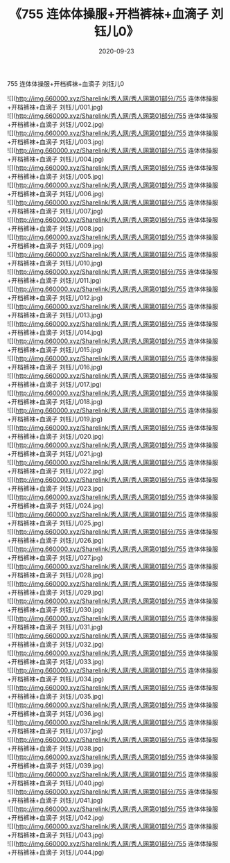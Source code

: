 ﻿---
layout: post
title:  《755 连体体操服+开档裤袜+血滴子 刘钰儿0》
date:   2020-09-23
img: http://img.660000.xyz/Sharelink/秀人网/秀人网第01部分/755 连体体操服+开档裤袜+血滴子 刘钰儿0/000.jpg
categories: [美女, 清纯, 唯美]
---

755 连体体操服+开档裤袜+血滴子 刘钰儿0

  ![](http://img.660000.xyz/Sharelink/秀人网/秀人网第01部分/755 连体体操服+开档裤袜+血滴子 刘钰儿/001.jpg) <br> ![](http://img.660000.xyz/Sharelink/秀人网/秀人网第01部分/755 连体体操服+开档裤袜+血滴子 刘钰儿/002.jpg) <br> ![](http://img.660000.xyz/Sharelink/秀人网/秀人网第01部分/755 连体体操服+开档裤袜+血滴子 刘钰儿/003.jpg) <br> ![](http://img.660000.xyz/Sharelink/秀人网/秀人网第01部分/755 连体体操服+开档裤袜+血滴子 刘钰儿/004.jpg) <br> ![](http://img.660000.xyz/Sharelink/秀人网/秀人网第01部分/755 连体体操服+开档裤袜+血滴子 刘钰儿/005.jpg) <br> ![](http://img.660000.xyz/Sharelink/秀人网/秀人网第01部分/755 连体体操服+开档裤袜+血滴子 刘钰儿/006.jpg) <br> ![](http://img.660000.xyz/Sharelink/秀人网/秀人网第01部分/755 连体体操服+开档裤袜+血滴子 刘钰儿/007.jpg) <br> ![](http://img.660000.xyz/Sharelink/秀人网/秀人网第01部分/755 连体体操服+开档裤袜+血滴子 刘钰儿/008.jpg) <br> ![](http://img.660000.xyz/Sharelink/秀人网/秀人网第01部分/755 连体体操服+开档裤袜+血滴子 刘钰儿/009.jpg) <br> ![](http://img.660000.xyz/Sharelink/秀人网/秀人网第01部分/755 连体体操服+开档裤袜+血滴子 刘钰儿/010.jpg) <br> ![](http://img.660000.xyz/Sharelink/秀人网/秀人网第01部分/755 连体体操服+开档裤袜+血滴子 刘钰儿/011.jpg) <br> ![](http://img.660000.xyz/Sharelink/秀人网/秀人网第01部分/755 连体体操服+开档裤袜+血滴子 刘钰儿/012.jpg) <br> ![](http://img.660000.xyz/Sharelink/秀人网/秀人网第01部分/755 连体体操服+开档裤袜+血滴子 刘钰儿/013.jpg) <br> ![](http://img.660000.xyz/Sharelink/秀人网/秀人网第01部分/755 连体体操服+开档裤袜+血滴子 刘钰儿/014.jpg) <br> ![](http://img.660000.xyz/Sharelink/秀人网/秀人网第01部分/755 连体体操服+开档裤袜+血滴子 刘钰儿/015.jpg) <br> ![](http://img.660000.xyz/Sharelink/秀人网/秀人网第01部分/755 连体体操服+开档裤袜+血滴子 刘钰儿/016.jpg) <br> ![](http://img.660000.xyz/Sharelink/秀人网/秀人网第01部分/755 连体体操服+开档裤袜+血滴子 刘钰儿/017.jpg) <br> ![](http://img.660000.xyz/Sharelink/秀人网/秀人网第01部分/755 连体体操服+开档裤袜+血滴子 刘钰儿/018.jpg) <br> ![](http://img.660000.xyz/Sharelink/秀人网/秀人网第01部分/755 连体体操服+开档裤袜+血滴子 刘钰儿/019.jpg) <br> ![](http://img.660000.xyz/Sharelink/秀人网/秀人网第01部分/755 连体体操服+开档裤袜+血滴子 刘钰儿/020.jpg) <br> ![](http://img.660000.xyz/Sharelink/秀人网/秀人网第01部分/755 连体体操服+开档裤袜+血滴子 刘钰儿/021.jpg) <br> ![](http://img.660000.xyz/Sharelink/秀人网/秀人网第01部分/755 连体体操服+开档裤袜+血滴子 刘钰儿/022.jpg) <br> ![](http://img.660000.xyz/Sharelink/秀人网/秀人网第01部分/755 连体体操服+开档裤袜+血滴子 刘钰儿/023.jpg) <br> ![](http://img.660000.xyz/Sharelink/秀人网/秀人网第01部分/755 连体体操服+开档裤袜+血滴子 刘钰儿/024.jpg) <br> ![](http://img.660000.xyz/Sharelink/秀人网/秀人网第01部分/755 连体体操服+开档裤袜+血滴子 刘钰儿/025.jpg) <br> ![](http://img.660000.xyz/Sharelink/秀人网/秀人网第01部分/755 连体体操服+开档裤袜+血滴子 刘钰儿/026.jpg) <br> ![](http://img.660000.xyz/Sharelink/秀人网/秀人网第01部分/755 连体体操服+开档裤袜+血滴子 刘钰儿/027.jpg) <br> ![](http://img.660000.xyz/Sharelink/秀人网/秀人网第01部分/755 连体体操服+开档裤袜+血滴子 刘钰儿/028.jpg) <br> ![](http://img.660000.xyz/Sharelink/秀人网/秀人网第01部分/755 连体体操服+开档裤袜+血滴子 刘钰儿/029.jpg) <br> ![](http://img.660000.xyz/Sharelink/秀人网/秀人网第01部分/755 连体体操服+开档裤袜+血滴子 刘钰儿/030.jpg) <br> ![](http://img.660000.xyz/Sharelink/秀人网/秀人网第01部分/755 连体体操服+开档裤袜+血滴子 刘钰儿/031.jpg) <br> ![](http://img.660000.xyz/Sharelink/秀人网/秀人网第01部分/755 连体体操服+开档裤袜+血滴子 刘钰儿/032.jpg) <br> ![](http://img.660000.xyz/Sharelink/秀人网/秀人网第01部分/755 连体体操服+开档裤袜+血滴子 刘钰儿/033.jpg) <br> ![](http://img.660000.xyz/Sharelink/秀人网/秀人网第01部分/755 连体体操服+开档裤袜+血滴子 刘钰儿/034.jpg) <br> ![](http://img.660000.xyz/Sharelink/秀人网/秀人网第01部分/755 连体体操服+开档裤袜+血滴子 刘钰儿/035.jpg) <br> ![](http://img.660000.xyz/Sharelink/秀人网/秀人网第01部分/755 连体体操服+开档裤袜+血滴子 刘钰儿/036.jpg) <br> ![](http://img.660000.xyz/Sharelink/秀人网/秀人网第01部分/755 连体体操服+开档裤袜+血滴子 刘钰儿/037.jpg) <br> ![](http://img.660000.xyz/Sharelink/秀人网/秀人网第01部分/755 连体体操服+开档裤袜+血滴子 刘钰儿/038.jpg) <br> ![](http://img.660000.xyz/Sharelink/秀人网/秀人网第01部分/755 连体体操服+开档裤袜+血滴子 刘钰儿/039.jpg) <br> ![](http://img.660000.xyz/Sharelink/秀人网/秀人网第01部分/755 连体体操服+开档裤袜+血滴子 刘钰儿/040.jpg) <br> ![](http://img.660000.xyz/Sharelink/秀人网/秀人网第01部分/755 连体体操服+开档裤袜+血滴子 刘钰儿/041.jpg) <br> ![](http://img.660000.xyz/Sharelink/秀人网/秀人网第01部分/755 连体体操服+开档裤袜+血滴子 刘钰儿/042.jpg) <br> ![](http://img.660000.xyz/Sharelink/秀人网/秀人网第01部分/755 连体体操服+开档裤袜+血滴子 刘钰儿/043.jpg) <br> ![](http://img.660000.xyz/Sharelink/秀人网/秀人网第01部分/755 连体体操服+开档裤袜+血滴子 刘钰儿/044.jpg) <br>
